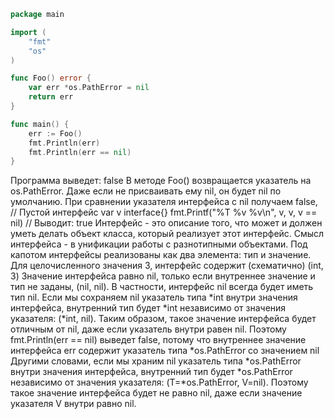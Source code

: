 ```go
package main

import (
	"fmt"
	"os"
)

func Foo() error {
	var err *os.PathError = nil
	return err
}

func main() {
	err := Foo()
	fmt.Println(err)
	fmt.Println(err == nil)
}
```

Программа выведет:
<nil>
false
В методе Foo() возвращается указатель на os.PathError. Даже если не присваивать ему nil, он будет nil по умолчанию.
При сравнении указателя интерфейса с nil получаем false, 
// Пустой интерфейс 
var v interface{}
fmt.Printf("%T %v %v\n", v, v, v == nil) // Выводит: <nil> <nil> true
Интерфейс - это описание того, что может и должен уметь делать объект класса, который реализует этот интерфейс.
Смысл интерфейса - в унификации работы с разнотипными объектами. 
Под капотом интерфейсы реализованы как два элемента: тип и значение. Для целочисленного значения 3, интерфейс содержит (схематично) (int, 3)
Значение интерфейса равно nil, только если внутреннее значение и тип не заданы, (nil, nil). В частности, интерфейс nil всегда будет иметь тип nil.  Если мы сохраняем nil указатель типа *int внутри значения интерфейса, внутренний тип будет *int независимо от значения указателя: (*int, nil).  Таким образом, такое значение интерфейса будет отличным от nil, даже если указатель внутри равен nil.
Поэтому fmt.Println(err == nil) выведет false, потому что внутреннее значение интерфейса err содержит указатель типа *os.PathError со значением nil
Другими словами, если мы храним nil указатель типа *os.PathError внутри значения интерфейса, внутренний тип будет *os.PathError независимо от значения указателя: (T=*os.PathError, V=nil). Поэтому такое значение интерфейса будет не равно nil, даже если значение указателя V внутри равно nil.